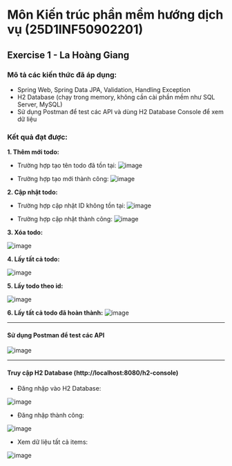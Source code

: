 # Môn Kiến trúc phần mềm hướng dịch vụ (25D1INF50902201)

## Exercise 1 - La Hoàng Giang

### Mô tả các kiến thức đã áp dụng:
- Spring Web, Spring Data JPA, Validation, Handling Exception
- H2 Database (chạy trong memory, không cần cài phần mềm như SQL Server, MySQL)
- Sử dụng Postman để test các API và dùng H2 Database Console để xem dữ liệu

### Kết quả đạt được:
**1. Thêm mới todo:**

- Trường hợp tạo tên todo đã tồn tại:
![image](https://github.com/user-attachments/assets/f652f077-3689-4e47-ba4a-f0f11baba85e)

- Trường hợp tạo mới thành công:
![image](https://github.com/user-attachments/assets/55f689e0-9329-44be-87d1-cce78ade2507)

**2. Cập nhật todo:**

- Trường hợp cập nhật ID không tồn tại:
![image](https://github.com/user-attachments/assets/80b08352-5f59-45f7-bf1e-ffe960ccdcbc)

- Trường hợp cập nhật thành công:
![image](https://github.com/user-attachments/assets/daff3c51-c689-481d-8a63-e8f6c5422ec8)

**3. Xóa todo:**

![image](https://github.com/user-attachments/assets/f4ef7802-5436-49d5-8758-c99cfd036e98)

**4. Lấy tất cả todo:**

![image](https://github.com/user-attachments/assets/acf6e9dc-1f9f-4bde-966b-68253b1eda7f)

**5. Lấy todo theo id:**

![image](https://github.com/user-attachments/assets/f4518b84-1aa9-4d9b-b80f-4afdc4d877c7)

**6. Lấy tất cả todo đã hoàn thành:**
![image](https://github.com/user-attachments/assets/fba7ffb0-3f79-4a83-8fc7-20b9e4b96c4c)

***

#### Sử dụng Postman để test các API ####

![image](https://github.com/user-attachments/assets/0181cff5-98a7-433c-9e22-be9371f7e3b3)

***

#### Truy cập H2 Database (http://localhost:8080/h2-console) ####

- Đăng nhập vào H2 Database:
 
![image](https://github.com/user-attachments/assets/4fd10a81-6b75-4f15-b47b-cb746764a0a4)

- Đăng nhập thành công:
 
![image](https://github.com/user-attachments/assets/48600813-b28e-424b-8fe3-04568866d369)

- Xem dữ liệu tất cả items:

![image](https://github.com/user-attachments/assets/a427c92f-92d5-40e4-a3b9-cfc2f01f636e)

